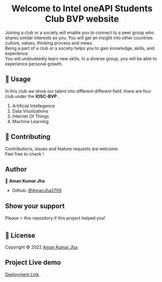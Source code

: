 <h1 align="center">Welcome to Intel oneAPI Students Club BVP website</h1>
Joining a club or a society will enable you to connect to a peer group who shares similar interests as you.
You will get an insight into other countries culture, values, thinking process and views.<br>Being a part of a club or a society helps you to gain knowledge, skills, and experience.<br>You will undoubtedly learn new skills. In a diverse group, you will be able to experience personal growth. 
<br> 

## 🚀 Usage
In this club we show our talent into different different field. there are four club under the **IOSC-BVP .**
1. Artificial Intellegence
2. Data Visulizations
3. Internet Of Things
4. Machine Learning

## 🤝 Contributing

Contributions, issues and feature requests are welcome.<br />
Feel free to check ! <br />

## Author

👤 **Aman Kumar Jha**

- Github: [@AmanJha2709](https://github.com/AmanJha2709)

## Show your support

Please ⭐️ this repository if this project helped you!

## 📝 License

Copyright © 2022 [Aman Kumar Jha](https://github.com/AmanJha2709).<br />

## Project Live demo
[Deployment Link](https://captivatorsclub.vercel.app).<br />
